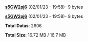 [**s5GW2pj6**](/data/s5GW2pj6.txt) (02/01/23 - 19:58)- 9 bytes

[**s5GW2pj6**](/data/s5GW2pj6.txt) (02/01/23 - 19:58)- 9 bytes

**Total Datas**: 2606

**Total Size**: 16.72 MB / 16.7 MB